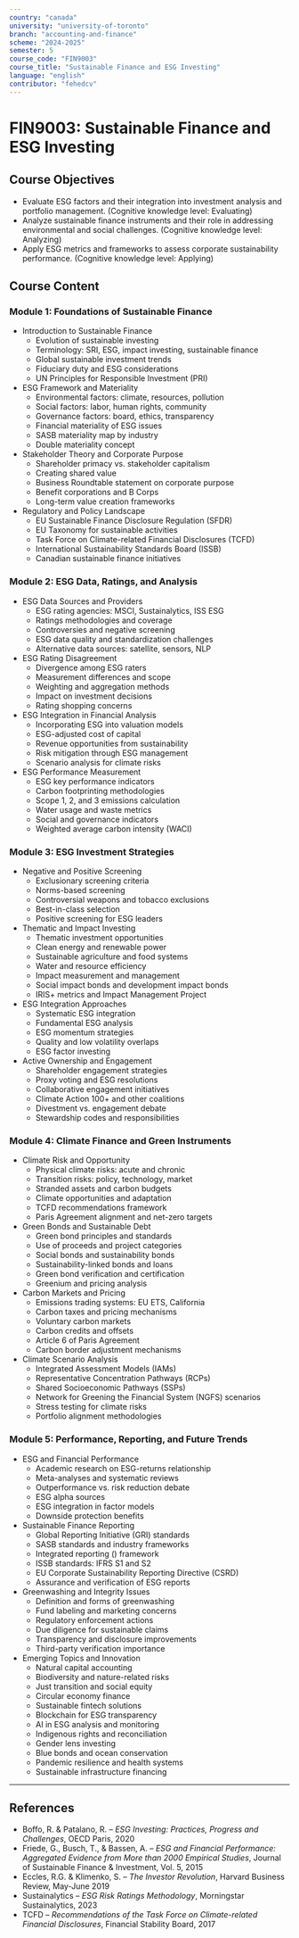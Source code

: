 ```yaml
---
country: "canada"
university: "university-of-toronto"
branch: "accounting-and-finance"
scheme: "2024-2025"
semester: 5
course_code: "FIN9003"
course_title: "Sustainable Finance and ESG Investing"
language: "english"
contributor: "fehedcv"
---
```

# FIN9003: Sustainable Finance and ESG Investing

## Course Objectives
* Evaluate ESG factors and their integration into investment analysis and portfolio management. (Cognitive knowledge level: Evaluating)
* Analyze sustainable finance instruments and their role in addressing environmental and social challenges. (Cognitive knowledge level: Analyzing)
* Apply ESG metrics and frameworks to assess corporate sustainability performance. (Cognitive knowledge level: Applying)

## Course Content

### Module 1: Foundations of Sustainable Finance
* Introduction to Sustainable Finance
  - Evolution of sustainable investing
  - Terminology: SRI, ESG, impact investing, sustainable finance
  - Global sustainable investment trends
  - Fiduciary duty and ESG considerations
  - UN Principles for Responsible Investment (PRI)
* ESG Framework and Materiality
  - Environmental factors: climate, resources, pollution
  - Social factors: labor, human rights, community
  - Governance factors: board, ethics, transparency
  - Financial materiality of ESG issues
  - SASB materiality map by industry
  - Double materiality concept
* Stakeholder Theory and Corporate Purpose
  - Shareholder primacy vs. stakeholder capitalism
  - Creating shared value
  - Business Roundtable statement on corporate purpose
  - Benefit corporations and B Corps
  - Long-term value creation frameworks
* Regulatory and Policy Landscape
  - EU Sustainable Finance Disclosure Regulation (SFDR)
  - EU Taxonomy for sustainable activities
  - Task Force on Climate-related Financial Disclosures (TCFD)
  - International Sustainability Standards Board (ISSB)
  - Canadian sustainable finance initiatives

### Module 2: ESG Data, Ratings, and Analysis
* ESG Data Sources and Providers
  - ESG rating agencies: MSCI, Sustainalytics, ISS ESG
  - Ratings methodologies and coverage
  - Controversies and negative screening
  - ESG data quality and standardization challenges
  - Alternative data sources: satellite, sensors, NLP
* ESG Rating Disagreement
  - Divergence among ESG raters
  - Measurement differences and scope
  - Weighting and aggregation methods
  - Impact on investment decisions
  - Rating shopping concerns
* ESG Integration in Financial Analysis
  - Incorporating ESG into valuation models
  - ESG-adjusted cost of capital
  - Revenue opportunities from sustainability
  - Risk mitigation through ESG management
  - Scenario analysis for climate risks
* ESG Performance Measurement
  - ESG key performance indicators
  - Carbon footprinting methodologies
  - Scope 1, 2, and 3 emissions calculation
  - Water usage and waste metrics
  - Social and governance indicators
  - Weighted average carbon intensity (WACI)

### Module 3: ESG Investment Strategies
* Negative and Positive Screening
  - Exclusionary screening criteria
  - Norms-based screening
  - Controversial weapons and tobacco exclusions
  - Best-in-class selection
  - Positive screening for ESG leaders
* Thematic and Impact Investing
  - Thematic investment opportunities
  - Clean energy and renewable power
  - Sustainable agriculture and food systems
  - Water and resource efficiency
  - Impact measurement and management
  - Social impact bonds and development impact bonds
  - IRIS+ metrics and Impact Management Project
* ESG Integration Approaches
  - Systematic ESG integration
  - Fundamental ESG analysis
  - ESG momentum strategies
  - Quality and low volatility overlaps
  - ESG factor investing
* Active Ownership and Engagement
  - Shareholder engagement strategies
  - Proxy voting and ESG resolutions
  - Collaborative engagement initiatives
  - Climate Action 100+ and other coalitions
  - Divestment vs. engagement debate
  - Stewardship codes and responsibilities

### Module 4: Climate Finance and Green Instruments
* Climate Risk and Opportunity
  - Physical climate risks: acute and chronic
  - Transition risks: policy, technology, market
  - Stranded assets and carbon budgets
  - Climate opportunities and adaptation
  - TCFD recommendations framework
  - Paris Agreement alignment and net-zero targets
* Green Bonds and Sustainable Debt
  - Green bond principles and standards
  - Use of proceeds and project categories
  - Social bonds and sustainability bonds
  - Sustainability-linked bonds and loans
  - Green bond verification and certification
  - Greenium and pricing analysis
* Carbon Markets and Pricing
  - Emissions trading systems: EU ETS, California
  - Carbon taxes and pricing mechanisms
  - Voluntary carbon markets
  - Carbon credits and offsets
  - Article 6 of Paris Agreement
  - Carbon border adjustment mechanisms
* Climate Scenario Analysis
  - Integrated Assessment Models (IAMs)
  - Representative Concentration Pathways (RCPs)
  - Shared Socioeconomic Pathways (SSPs)
  - Network for Greening the Financial System (NGFS) scenarios
  - Stress testing for climate risks
  - Portfolio alignment methodologies

### Module 5: Performance, Reporting, and Future Trends
* ESG and Financial Performance
  - Academic research on ESG-returns relationship
  - Meta-analyses and systematic reviews
  - Outperformance vs. risk reduction debate
  - ESG alpha sources
  - ESG integration in factor models
  - Downside protection benefits
* Sustainable Finance Reporting
  - Global Reporting Initiative (GRI) standards
  - SASB standards and industry frameworks
  - Integrated reporting (<IR>) framework
  - ISSB standards: IFRS S1 and S2
  - EU Corporate Sustainability Reporting Directive (CSRD)
  - Assurance and verification of ESG reports
* Greenwashing and Integrity Issues
  - Definition and forms of greenwashing
  - Fund labeling and marketing concerns
  - Regulatory enforcement actions
  - Due diligence for sustainable claims
  - Transparency and disclosure improvements
  - Third-party verification importance
* Emerging Topics and Innovation
  - Natural capital accounting
  - Biodiversity and nature-related risks
  - Just transition and social equity
  - Circular economy finance
  - Sustainable fintech solutions
  - Blockchain for ESG transparency
  - AI in ESG analysis and monitoring
  - Indigenous rights and reconciliation
  - Gender lens investing
  - Blue bonds and ocean conservation
  - Pandemic resilience and health systems
  - Sustainable infrastructure financing

---

## References
* Boffo, R. & Patalano, R. – *ESG Investing: Practices, Progress and Challenges*, OECD Paris, 2020
* Friede, G., Busch, T., & Bassen, A. – *ESG and Financial Performance: Aggregated Evidence from More than 2000 Empirical Studies*, Journal of Sustainable Finance & Investment, Vol. 5, 2015
* Eccles, R.G. & Klimenko, S. – *The Investor Revolution*, Harvard Business Review, May-June 2019
* Sustainalytics – *ESG Risk Ratings Methodology*, Morningstar Sustainalytics, 2023
* TCFD – *Recommendations of the Task Force on Climate-related Financial Disclosures*, Financial Stability Board, 2017